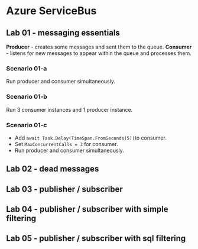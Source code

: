 # Azure ServiceBus

## Lab 01 - messaging essentials

**Producer** - creates some messages and sent them to the queue.
**Consumer** - listens for new messages to appear within the queue and processes them.

### Scenario 01-a
Run producer and consumer simultaneously.

### Scenario 01-b
Run 3 consumer instances and 1 producer instance.

### Scenario 01-c
- Add `await Task.Delay(TimeSpan.FromSeconds(5))`to consumer.
- Set `MaxConcurrentCalls = 3` for consumer.
- Run producer and consumer simultaneously.

## Lab 02 - dead messages


## Lab 03 - publisher / subscriber


## Lab 04 - publisher / subscriber with simple filtering


## Lab 05 - publisher / subscriber with sql filtering

